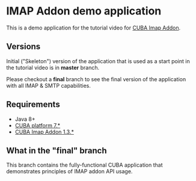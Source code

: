 # IMAP Addon demo application

This is a demo application for the tutorial video for [CUBA Imap Addon](https://github.com/cuba-platform/imap-addon).

## Versions

Initial ("Skeleton") version of the application that is used as a start point in the tutorial video is in **master** branch.

Please checkout a **final** branch to see the final version of the application with all IMAP & SMTP capabilities.

## Requirements

* Java 8+
* [CUBA platform 7.*](https://www.cuba-platform.com/framework)
* [CUBA Imap Addon 1.3.*](https://www.cuba-platform.com/marketplace/imap)

## What in the "final" branch

This branch contains the fully-functional CUBA application that demonstrates principles of IMAP addon API usage.





